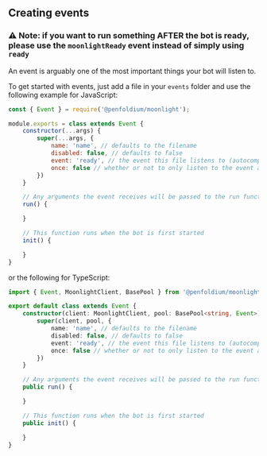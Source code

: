 ## Creating events

### ⚠ Note: if you want to run something AFTER the bot is ready, please use the `moonlightReady` event instead of simply using `ready`

An event is arguably one of the most important things your bot will listen to. 

To get started with events, just add a file in your `events` folder and use the following example for JavaScript: 

```js
const { Event } = require('@penfoldium/moonlight');

module.exports = class extends Event {
    constructor(...args) {
        super(...args, {
            name: 'name', // defaults to the filename
            disabled: false, // defaults to false
            event: 'ready', // the event this file listens to (autocomplete is available and all!)
            once: false // whether or not to only listen to the event above once, defaults to false
        })
    }

    // Any arguments the event receives will be passed to the run function (for example `message` for the message event)
    run() {

    }

    // This function runs when the bot is first started
    init() {

    }
}
```

or the following for TypeScript:

```ts
import { Event, MoonlightClient, BasePool } from '@penfoldium/moonlight';

export default class extends Event {
    constructor(client: MoonlightClient, pool: BasePool<string, Event>) {
        super(client, pool, {
            name: 'name', // defaults to the filename
            disabled: false, // defaults to false
            event: 'ready', // the event this file listens to (autocomplete is available and all!)
            once: false // whether or not to only listen to the event above once, defaults to false
        })
    }

    // Any arguments the event receives will be passed to the run function (for example `message` for the message event)
    public run() {

    }

    // This function runs when the bot is first started
    public init() {

    }
}
```